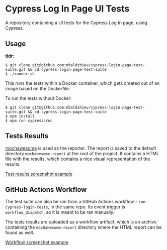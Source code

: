 # Cypress Log In Page UI Tests
A repository containing a UI tests for the Cypress Log In page, using Cypress.

## Usage

**tldr:**

```
$ git clone git@github.com:nbaldzhiev/cypress-login-page-test-suite.git && cd cypress-login-page-test-suite
$ ./runner.sh
```

This runs the tests within a Docker container, which gets created out of an image based on the Dockerfile.

To run the tests without Docker:
```
$ git clone git@github.com:nbaldzhiev/cypress-login-page-test-suite.git && cd cypress-login-page-test-suite
$ npm install
$ npm run cypress:run
```

## Tests Results

[mochawesome](https://www.npmjs.com/package/mochawesome) is used as the reporter. The report is saved to the default directory `mochawesome-report` at 
the root of the project. It contains a HTML file with the results, which contains a nice visual representation of the results.

[Test results screenshot example](https://i.ibb.co/pd6GkQK/Screenshot-2022-12-14-at-22-44-14.png)

## GitHub Actions Workflow

The test suite can also be ran from a GitHub Actions workflow - `run-cypress-login-tests`, in the same repo. 
Its event trigger is `workflow_dispatch`, so it is meant to be ran manually.

The tests results are uploaded as a workflow artifact, which is an archive containing the `mochawesome-report` directory where the HTML report 
can be found as well.

[Workflow screenshot example](https://i.ibb.co/Wpsdcc6/Screenshot-2022-12-14-at-22-43-35.png)
